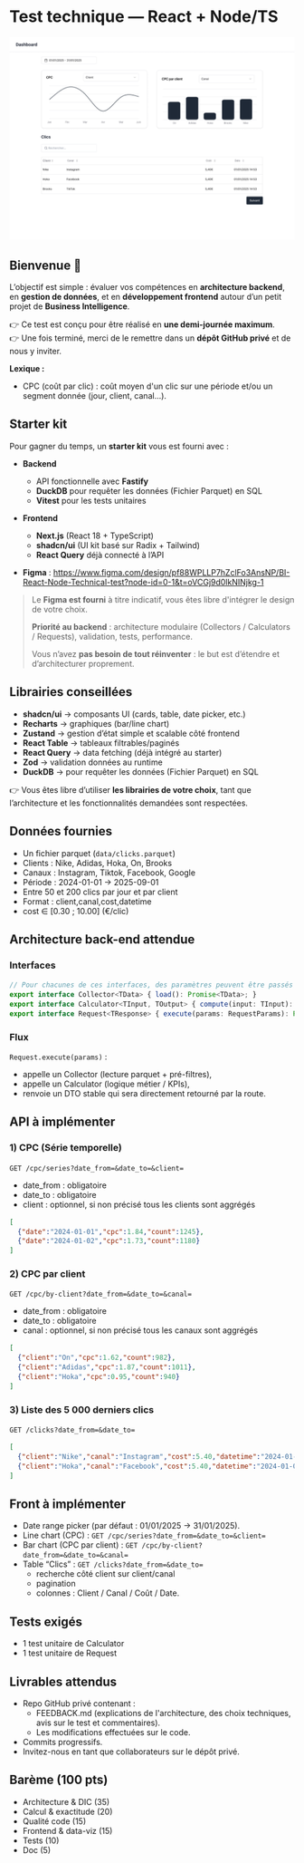 # Test technique — React + Node/TS

![Dashboard](art/screenshot.png)

## Bienvenue 👋

L’objectif est simple : évaluer vos compétences en **architecture backend**, en **gestion de données**, et en **développement frontend** autour d’un petit projet de **Business Intelligence**.

👉 Ce test est conçu pour être réalisé en **une demi-journée maximum**.  
👉 Une fois terminé, merci de le remettre dans un **dépôt GitHub privé** et de nous y inviter.

**Lexique :** 
- CPC (coût par clic) : coût moyen d'un clic sur une période et/ou un segment donnée (jour, client, canal...).

## Starter kit

Pour gagner du temps, un **starter kit** vous est fourni avec :

- **Backend**
  - API fonctionnelle avec **Fastify**
  - **DuckDB** pour requêter les données (Fichier Parquet) en SQL
  - **Vitest** pour les tests unitaires

- **Frontend**
  - **Next.js** (React 18 + TypeScript)
  - **shadcn/ui** (UI kit basé sur Radix + Tailwind)
  - **React Query** déjà connecté à l’API

- **Figma** : https://www.figma.com/design/pf88WPLLP7hZclFo3AnsNP/BI-React-Node-Technical-test?node-id=0-1&t=oVCGj9d0lkNINjkg-1

> Le **Figma est fourni**  à titre indicatif, vous êtes libre d'intégrer le design de votre choix.
>
> **Priorité au backend** : architecture modulaire (Collectors / Calculators / Requests), validation, tests, performance.
> 
> Vous n’avez **pas besoin de tout réinventer** : le but est d’étendre et d’architecturer proprement.

## Librairies conseillées
- **shadcn/ui** → composants UI (cards, table, date picker, etc.)
- **Recharts** → graphiques (bar/line chart)
- **Zustand** → gestion d’état simple et scalable côté frontend
- **React Table** → tableaux filtrables/paginés
- **React Query** → data fetching (déjà intégré au starter)
- **Zod** → validation données au runtime
- **DuckDB** → pour requêter les données (Fichier Parquet) en SQL

👉 Vous êtes libre d’utiliser **les librairies de votre choix**, tant que l’architecture et les fonctionnalités demandées sont respectées.

## Données fournies

- Un fichier parquet (`data/clicks.parquet`)
- Clients : Nike, Adidas, Hoka, On, Brooks
- Canaux : Instagram, Tiktok, Facebook, Google
- Période : 2024-01-01 → 2025-09-01
- Entre 50 et 200 clics par jour et par client
- Format : client,canal,cost,datetime
- cost ∈ [0.30 ; 10.00] (€/clic)

## Architecture back-end attendue

### Interfaces

```ts
// Pour chacunes de ces interfaces, des paramètres peuvent être passés dans le constructeur
export interface Collector<TData> { load(): Promise<TData>; }
export interface Calculator<TInput, TOutput> { compute(input: TInput): Promise<TOutput>; }
export interface Request<TResponse> { execute(params: RequestParams): Promise<TResponse>; }
```

### Flux

`Request.execute(params)` :
- appelle un Collector (lecture parquet + pré-filtres),
- appelle un Calculator (logique métier / KPIs),
- renvoie un DTO stable qui sera directement retourné par la route.

## API à implémenter

### 1) CPC (Série temporelle)

`GET /cpc/series?date_from=&date_to=&client=`

- date_from : obligatoire
- date_to : obligatoire
- client : optionnel, si non précisé tous les clients sont aggrégés

```json
[
  {"date":"2024-01-01","cpc":1.84,"count":1245},
  {"date":"2024-01-02","cpc":1.73,"count":1180}
]
```

### 2) CPC par client

`GET /cpc/by-client?date_from=&date_to=&canal=`

- date_from : obligatoire
- date_to : obligatoire
- canal : optionnel, si non précisé tous les canaux sont aggrégés

```json
[
  {"client":"On","cpc":1.62,"count":982},
  {"client":"Adidas","cpc":1.87,"count":1011},
  {"client":"Hoka","cpc":0.95,"count":940}
]
```


### 3) Liste des 5 000 derniers clics

`GET /clicks?date_from=&date_to=`

```json
[
  {"client":"Nike","canal":"Instagram","cost":5.40,"datetime":"2024-01-01 14:53:00"},
  {"client":"Hoka","canal":"Facebook","cost":5.40,"datetime":"2024-01-01 14:53:00"}
]
```

## Front à implémenter

- Date range picker (par défaut : 01/01/2025 → 31/01/2025).
- Line chart (CPC) : `GET /cpc/series?date_from=&date_to=&client=`
- Bar chart (CPC par client) : `GET /cpc/by-client?date_from=&date_to=&canal=`
- Table “Clics” : `GET /clicks?date_from=&date_to=`
  - recherche côté client sur client/canal
  - pagination
  - colonnes : Client / Canal / Coût / Date.

## Tests exigés

- 1 test unitaire de Calculator
- 1 test unitaire de Request

## Livrables attendus

- Repo GitHub privé contenant :
    - FEEDBACK.md (explications de l'architecture, des choix techniques, avis sur le test et commentaires).
    - Les modifications effectuées sur le code.
- Commits progressifs.
- Invitez-nous en tant que collaborateurs sur le dépôt privé.

## Barème (100 pts)

- Architecture & DIC (35)
- Calcul & exactitude (20)
- Qualité code (15)
- Frontend & data-viz (15)
- Tests (10)
- Doc (5)
